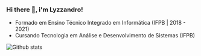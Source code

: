 ### Hi there :wave:, i'm Lyzzandro!

<!--
ivesfg1/ivesfg1 is a :sparkles: special :sparkles: repository because its README.md (this file) appears on your GitHub profile.

Here are some ideas to get you started:

- :telescope: I’m currently working on ...
- :seedling: I’m currently learning ...
- :people_with_bunny_ears_partying: I’m looking to collaborate on ...
- :thinking: I’m looking for help with ...
- :speech_balloon: Ask me about ...
- :mailbox: How to reach me: ...
- :smile: Pronouns: ...
- :zap: Fun fact: ...
-->

- Formado em Ensino Técnico Integrado em Informática (IFPB | 2018 - 2021)
- Cursando Tecnologia em Análise e Desenvolvimento de Sistemas (IFPB)

![Github stats](https://github-readme-stats.vercel.app/api?username=lyzzandro&theme=nightowl&show_icons=true&count_private=true&hide=stars)
